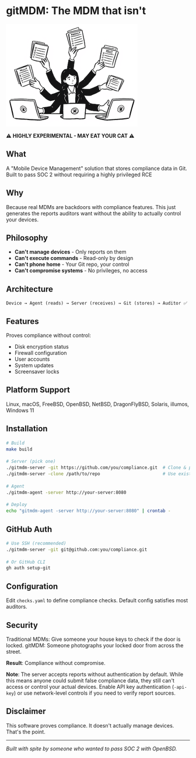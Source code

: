 # gitMDM: The MDM that isn't

![gitMDM Logo](media/logo_small.png)

⚠️ **HIGHLY EXPERIMENTAL - MAY EAT YOUR CAT** ⚠️

## What

A "Mobile Device Management" solution that stores compliance data in Git. Built to pass SOC 2 without requiring a highly privileged RCE

## Why

Because real MDMs are backdoors with compliance features. This just generates the reports auditors want without the ability to actually control your devices.

## Philosophy

- **Can't manage devices** - Only reports on them
- **Can't execute commands** - Read-only by design
- **Can't phone home** - Your Git repo, your control
- **Can't compromise systems** - No privileges, no access

## Architecture

```
Device → Agent (reads) → Server (receives) → Git (stores) → Auditor ✅
```

## Features

Proves compliance without control:
- Disk encryption status
- Firewall configuration
- User accounts
- System updates
- Screensaver locks

## Platform Support

Linux, macOS, FreeBSD, OpenBSD, NetBSD, DragonFlyBSD, Solaris, illumos, Windows 11

## Installation

```bash
# Build
make build

# Server (pick one)
./gitmdm-server -git https://github.com/you/compliance.git  # Clone & push
./gitmdm-server -clone /path/to/repo                        # Use existing

# Agent
./gitmdm-agent -server http://your-server:8080

# Deploy
echo "gitmdm-agent -server http://your-server:8080" | crontab -
```

## GitHub Auth

```bash
# Use SSH (recommended)
./gitmdm-server -git git@github.com:you/compliance.git

# Or GitHub CLI
gh auth setup-git
```

## Configuration

Edit `checks.yaml` to define compliance checks. Default config satisfies most auditors.

## Security

Traditional MDMs: Give someone your house keys to check if the door is locked.
gitMDM: Someone photographs your locked door from across the street.

**Result**: Compliance without compromise.

**Note**: The server accepts reports without authentication by default. While this means anyone could submit false compliance data, they still can't access or control your actual devices. Enable API key authentication (`-api-key`) or use network-level controls if you need to verify report sources.

## Disclaimer

This software proves compliance. It doesn't actually manage devices. That's the point.

---

*Built with spite by someone who wanted to pass SOC 2 with OpenBSD.*
